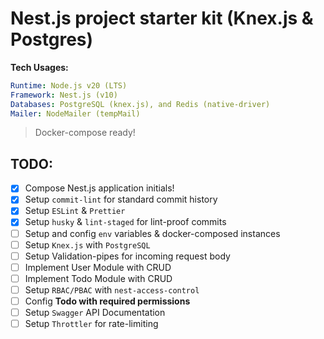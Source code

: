 # Nest.js project starter kit (Knex.js & Postgres)

**Tech Usages:**
```yml
Runtime: Node.js v20 (LTS)
Framework: Nest.js (v10)
Databases: PostgreSQL (knex.js), and Redis (native-driver)
Mailer: NodeMailer (tempMail)
```
> Docker-compose ready!

## TODO:

- [x] Compose Nest.js application initials!
- [x] Setup `commit-lint` for standard commit history
- [x] Setup `ESLint` & `Prettier`
- [x] Setup `husky` & `lint-staged` for lint-proof commits
- [ ] Setup and config `env` variables & docker-composed instances
- [ ] Setup `Knex.js` with `PostgreSQL`
- [ ] Setup Validation-pipes for incoming request body
- [ ] Implement User Module with CRUD
- [ ] Implement Todo Module with CRUD
- [ ] Setup `RBAC/PBAC` with `nest-access-control`
- [ ] Config **Todo with required permissions**
- [ ] Setup `Swagger` API Documentation
- [ ] Setup `Throttler` for rate-limiting
